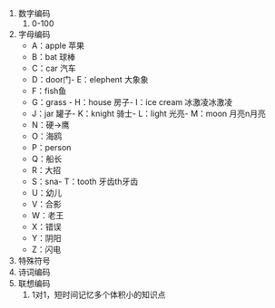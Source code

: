 1. 数字编码
	1. 0-100
2. 字母编码
	- A：apple 苹果
	- B：bat 球棒
	- C：car 汽车
	- D：door门- E：elephent 大象象
	- F：fish鱼
	- G：grass - H：house 房子- I：ice cream 冰激凌冰激凌
	- J：jar 罐子- K：knight 骑士- L：light 光亮- M：moon 月亮n月亮
	- N：硬→鹰
	- O：海鸥
	- P：person
	- Q：船长
	- R：大招
	- S：sna- T：tooth 牙齿th牙齿
	- U：幼儿
	- V：合影
	- W：老王
	- X：错误
	- Y：阴阳
	- Z：闪电
1. 特殊符号
2. 诗词编码
3. 联想编码
	1. 1对1，短时间记忆多个体积小的知识点